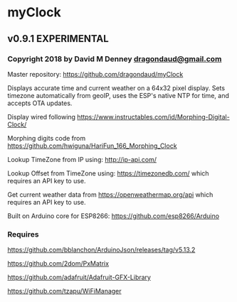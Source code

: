 # myClock
## v0.9.1 EXPERIMENTAL
### Copyright 2018 by David M Denney <dragondaud@gmail.com>

Master repository: https://github.com/dragondaud/myClock

Displays accurate time and current weather on a 64x32 pixel display. Sets timezone automatically from geoIP, uses the ESP's native NTP for time, and accepts OTA updates.

Display wired following https://www.instructables.com/id/Morphing-Digital-Clock/

Morphing digits code from https://github.com/hwiguna/HariFun_166_Morphing_Clock

Lookup TimeZone from IP using: http://ip-api.com/

Lookup Offset from TimeZone using: https://timezonedb.com/ which requires an API key to use.

Get current weather data from https://openweathermap.org/api which requires an API key to use.

Built on Arduino core for ESP8266: https://github.com/esp8266/Arduino

### Requires

https://github.com/bblanchon/ArduinoJson/releases/tag/v5.13.2

https://github.com/2dom/PxMatrix

https://github.com/adafruit/Adafruit-GFX-Library

https://github.com/tzapu/WiFiManager
